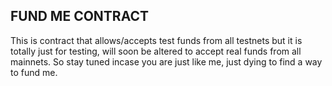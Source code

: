 ## FUND ME CONTRACT

This is contract that allows/accepts test funds from all testnets but it is totally just for testing, will soon be altered to accept real funds from all mainnets. So stay tuned incase you are just like me, just dying to find a way to fund me. 